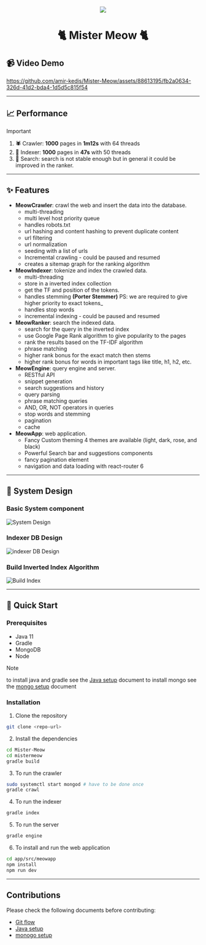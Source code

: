 <h1 align="center">
    <img src="./docs/imgs/MISTER_MEOW.png" />
    <br />
</h1>

<h1 align="center">
    🐈 Mister Meow 🐈
</h1>

## 📹 Video Demo

https://github.com/amir-kedis/Mister-Meow/assets/88613195/fb2a0634-326d-41d2-bda4-1d5d5c815f54

---

## 📈 Performance

> [!IMPORTANT]
>
> 1. 🕷 Crawler: **1000** pages in **1m12s** with 64 threads
> 2. 📓 Indexer: **1000** pages in **47s** with 50 threads
> 3. 🔎 Search: search is not stable enough but in general it could be improved in the ranker.

---

## ✨ Features

- **MeowCrawler**: crawl the web and insert the data into the database.
  - multi-threading
  - multi level host priority queue
  - handles robots.txt
  - url hashing and content hashing to prevent duplicate content
  - url filtering
  - url normalization
  - seeding with a list of urls
  - Incremental crawling - could be paused and resumed
  - creates a sitemap graph for the ranking algorithm
- **MeowIndexer**: tokenize and index the crawled data.
  - multi-threading
  - store in a inverted index collection
  - get the TF and position of the tokens.
  - handles stemming **(Porter Stemmer)** PS: we are required to give higher priority to exact tokens\_
  - handles stop words
  - incremental indexing - could be paused and resumed
- **MeowRanker**: search the indexed data.
  - search for the query in the inverted index
  - use Google Page Rank algorithm to give popularity to the pages
  - rank the results based on the TF-IDF algorithm
  - phrase matching
  - higher rank bonus for the exact match then stems
  - higher rank bonus for words in important tags like title, h1, h2, etc.
- **MeowEngine**: query engine and server.
  - RESTful API
  - snippet generation
  - search suggestions and history
  - query parsing
  - phrase matching queries
  - AND, OR, NOT operators in queries
  - stop words and stemming
  - pagination
  - cache
- **MeowApp**: web application.
  - Fancy Custom theming 4 themes are available (light, dark, rose, and black)
  - Powerful Search bar and suggestions components
  - fancy pagination element
  - navigation and data loading with react-router 6

---

## 🤔 System Design

### Basic System component

![System Design](./docs/imgs/draft-system-design.png)

### Indexer DB Design

![indexer DB Design](./docs/imgs/IndexerDB.excalidraw.png)

### Build Inverted Index Algorithm

![Build Index](./docs/imgs/build-the-index-algo.excalidraw.png)

---

## 🚀 Quick Start

### Prerequisites

- Java 11
- Gradle
- MongoDB
- Node

> [!NOTE]
> to install java and gradle see the [Java setup](/docs/conventions/java-env.md) document
> to install mongo see the [mongo setup](/docs/conventions/mongo.md) document

### Installation

1. Clone the repository

```bash
git clone <repo-url>
```

2. Install the dependencies

```bash
cd Mister-Meow
cd mistermeow
gradle build
```

3. To run the crawler

```bash
sudo systemctl start mongod # have to be done once
gradle crawl
```

4. To run the indexer

```bash
gradle index
```

5. To run the server

```bash
gradle engine
```

6. To install and run the web application

```bash
cd app/src/meowapp
npm install
npm run dev
```

---

## Contributions

Please check the following documents before contributing:

- [Git flow](/docs/conventions/git-flow.md)
- [Java setup](/docs/conventions/java-env.md)
- [monogo setup](/docs/conventions/mongo.md)
